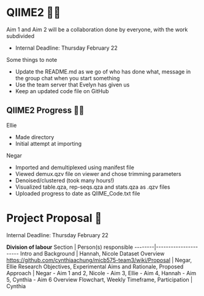 # QIIME2 👩‍💻
Aim 1 and Aim 2 will be a collaboration done by everyone, with the work subdivided
  * Internal Deadline: Thursday February 22

Some things to note
  * Update the README.md as we go of who has done what, message in the group chat when you start something
  * Use the team server that Evelyn has given us
  * Keep an updated code file on GitHub

## QIIME2 Progress 👩‍🍳
Ellie
- Made directory
- Initial attempt at importing

Negar
- Imported and demultiplexed using manifest file
- Viewed demux.qzv file on viewer and chose trimming parameters
- Denoised/clustered (took many hours!)
- Visualized table.qza, rep-seqs.qza and stats.qza as .qzv files
- Uploaded progress to date as QIIME_Code.txt file

# Project Proposal 📝
Internal Deadline: Thursday February 22

**Division of labour**
Section | Person(s) responsible
--------|----------------------
Intro and Background | Hannah, Nicole
Dataset Overview https://github.com/cynthiaachung/micb575-team3/wiki/Proposal | Negar, Ellie
Research Objectives, Experimental Aims and Rationale, Proposed Approach | Negar - Aim 1 and 2, Nicole - Aim 3, Ellie - Aim 4, Hannah - Aim 5, Cynthia - Aim 6
Overview Flowchart, Weekly Timeframe, Participation | Cynthia
